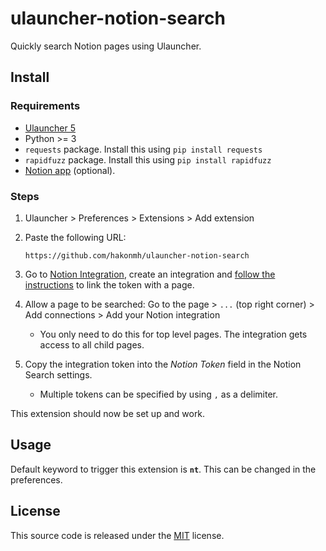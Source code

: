 # ulauncher-notion-search

Quickly search Notion pages using Ulauncher.

## Install

### Requirements

- [Ulauncher 5](https://ulauncher.io/)
- Python >= 3
- `requests` package. Install this using `pip install requests`
- `rapidfuzz` package. Install this using `pip install rapidfuzz`
- [Notion app](https://github.com/notion-enhancer/notion-repackaged) (optional).

### Steps

1. Ulauncher > Preferences > Extensions > Add extension

2. Paste the following URL:

    ```
    https://github.com/hakonmh/ulauncher-notion-search
    ```

3. Go to [Notion Integration](https://www.notion.so/my-integrations), create an integration and [follow the instructions](https://developers.notion.com/docs/getting-started#getting-started) to link the token with a page.

4. Allow a page to be searched: Go to the page > `...` (top right corner) > Add connections > Add your Notion integration

    - You only need to do this for top level pages. The integration gets access to all child pages.

5. Copy the integration token into the *Notion Token* field in the Notion Search settings.

    - Multiple tokens can be specified by using `,` as a delimiter.

This extension should now be set up and work.

## Usage

Default keyword to trigger this extension is **`nt`**. This can be changed in the preferences.

## License

This source code is released under the [MIT](LICENSE) license.
